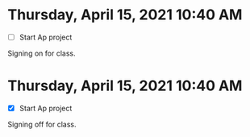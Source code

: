 # Thursday, April 15, 2021 10:40 AM
- [ ] Start Ap project

Signing on for class.

# Thursday, April 15, 2021 10:40 AM
- [x] Start Ap project

Signing off for class.